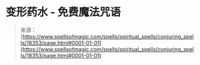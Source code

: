 <!--yml

category: 未分类

date: 2024-06-12 18:59:58

-->

# 变形药水 - 免费魔法咒语

> 来源：[https://www.spellsofmagic.com/spells/spiritual_spells/conjuring_spells/18353/page.html#0001-01-01](https://www.spellsofmagic.com/spells/spiritual_spells/conjuring_spells/18353/page.html#0001-01-01)
